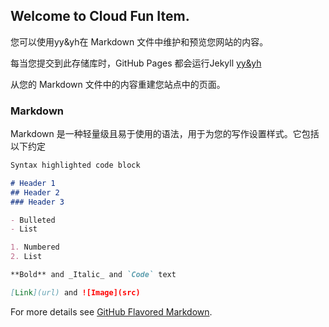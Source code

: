 ## Welcome to Cloud Fun Item.

您可以使用yy&yh在 Markdown 文件中维护和预览您网站的内容。

每当您提交到此存储库时，GitHub Pages 都会运行Jekyll [yy&yh](https://github.com/yh-yy/yh-yy.github.io/edit/main/index.md)

从您的 Markdown 文件中的内容重建您站点中的页面。

### Markdown

Markdown 是一种轻量级且易于使用的语法，用于为您的写作设置样式。它包括以下约定

```markdown
Syntax highlighted code block

# Header 1
## Header 2
### Header 3

- Bulleted
- List

1. Numbered
2. List

**Bold** and _Italic_ and `Code` text

[Link](url) and ![Image](src)
```

For more details see [GitHub Flavored Markdown](https://guides.github.com/features/mastering-markdown/).
